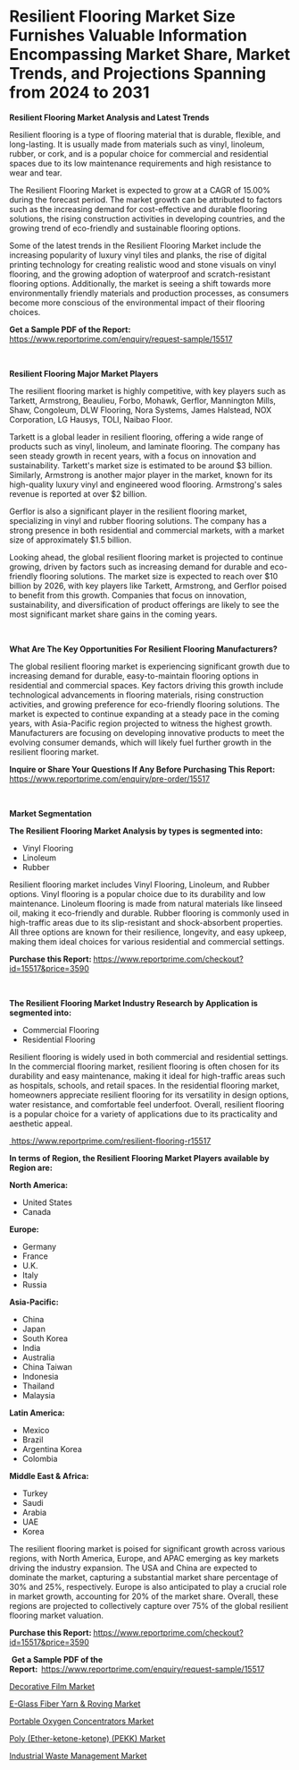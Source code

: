 <p><h1>Resilient Flooring Market Size Furnishes Valuable Information Encompassing Market Share, Market Trends, and Projections Spanning from 2024 to 2031</h1></p><p><strong>Resilient Flooring Market Analysis and Latest Trends</strong></p>
<p><p>Resilient flooring is a type of flooring material that is durable, flexible, and long-lasting. It is usually made from materials such as vinyl, linoleum, rubber, or cork, and is a popular choice for commercial and residential spaces due to its low maintenance requirements and high resistance to wear and tear.</p><p>The Resilient Flooring Market is expected to grow at a CAGR of 15.00% during the forecast period. The market growth can be attributed to factors such as the increasing demand for cost-effective and durable flooring solutions, the rising construction activities in developing countries, and the growing trend of eco-friendly and sustainable flooring options.</p><p>Some of the latest trends in the Resilient Flooring Market include the increasing popularity of luxury vinyl tiles and planks, the rise of digital printing technology for creating realistic wood and stone visuals on vinyl flooring, and the growing adoption of waterproof and scratch-resistant flooring options. Additionally, the market is seeing a shift towards more environmentally friendly materials and production processes, as consumers become more conscious of the environmental impact of their flooring choices.</p></p>
<p><strong>Get a Sample PDF of the Report:&nbsp;</strong> <a href="https://www.reportprime.com/enquiry/request-sample/15517">https://www.reportprime.com/enquiry/request-sample/15517</a></p>
<p>&nbsp;</p>
<p><strong>Resilient Flooring Major Market Players</strong></p>
<p><p>The resilient flooring market is highly competitive, with key players such as Tarkett, Armstrong, Beaulieu, Forbo, Mohawk, Gerflor, Mannington Mills, Shaw, Congoleum, DLW Flooring, Nora Systems, James Halstead, NOX Corporation, LG Hausys, TOLI, Naibao Floor. </p><p>Tarkett is a global leader in resilient flooring, offering a wide range of products such as vinyl, linoleum, and laminate flooring. The company has seen steady growth in recent years, with a focus on innovation and sustainability. Tarkett's market size is estimated to be around $3 billion. Similarly, Armstrong is another major player in the market, known for its high-quality luxury vinyl and engineered wood flooring. Armstrong's sales revenue is reported at over $2 billion. </p><p>Gerflor is also a significant player in the resilient flooring market, specializing in vinyl and rubber flooring solutions. The company has a strong presence in both residential and commercial markets, with a market size of approximately $1.5 billion. </p><p>Looking ahead, the global resilient flooring market is projected to continue growing, driven by factors such as increasing demand for durable and eco-friendly flooring solutions. The market size is expected to reach over $10 billion by 2026, with key players like Tarkett, Armstrong, and Gerflor poised to benefit from this growth. Companies that focus on innovation, sustainability, and diversification of product offerings are likely to see the most significant market share gains in the coming years.</p></p>
<p>&nbsp;</p>
<p><strong>What Are The Key Opportunities For Resilient Flooring Manufacturers?</strong></p>
<p><p>The global resilient flooring market is experiencing significant growth due to increasing demand for durable, easy-to-maintain flooring options in residential and commercial spaces. Key factors driving this growth include technological advancements in flooring materials, rising construction activities, and growing preference for eco-friendly flooring solutions. The market is expected to continue expanding at a steady pace in the coming years, with Asia-Pacific region projected to witness the highest growth. Manufacturers are focusing on developing innovative products to meet the evolving consumer demands, which will likely fuel further growth in the resilient flooring market.</p></p>
<p><strong>Inquire or Share Your Questions If Any Before Purchasing This Report:</strong> <a href="https://www.reportprime.com/enquiry/pre-order/15517">https://www.reportprime.com/enquiry/pre-order/15517</a></p>
<p>&nbsp;</p>
<p><strong>Market Segmentation</strong></p>
<p><strong>The Resilient Flooring Market Analysis by types is segmented into:</strong></p>
<p><ul><li>Vinyl Flooring</li><li>Linoleum</li><li>Rubber</li></ul></p>
<p><p>Resilient flooring market includes Vinyl Flooring, Linoleum, and Rubber options. Vinyl flooring is a popular choice due to its durability and low maintenance. Linoleum flooring is made from natural materials like linseed oil, making it eco-friendly and durable. Rubber flooring is commonly used in high-traffic areas due to its slip-resistant and shock-absorbent properties. All three options are known for their resilience, longevity, and easy upkeep, making them ideal choices for various residential and commercial settings.</p></p>
<p><strong>Purchase this Report:&nbsp;</strong><a href="https://www.reportprime.com/checkout?id=15517&price=3590">https://www.reportprime.com/checkout?id=15517&price=3590</a></p>
<p>&nbsp;</p>
<p><strong>The Resilient Flooring Market Industry Research by Application is segmented into:</strong></p>
<p><ul><li>Commercial Flooring</li><li>Residential Flooring</li></ul></p>
<p><p>Resilient flooring is widely used in both commercial and residential settings. In the commercial flooring market, resilient flooring is often chosen for its durability and easy maintenance, making it ideal for high-traffic areas such as hospitals, schools, and retail spaces. In the residential flooring market, homeowners appreciate resilient flooring for its versatility in design options, water resistance, and comfortable feel underfoot. Overall, resilient flooring is a popular choice for a variety of applications due to its practicality and aesthetic appeal.</p></p>
<p><a href="https://www.reportprime.com/resilient-flooring-r15517">&nbsp;https://www.reportprime.com/resilient-flooring-r15517</a></p>
<p><strong>In terms of Region, the Resilient Flooring Market Players available by Region are:</strong></p>
<p>
    <p> <strong> North America: </strong>
        <ul>
            <li>United States</li>
            <li>Canada</li>
        </ul>
        </p> 
    <p> <strong> Europe: </strong>
        <ul>
            <li>Germany</li>
            <li>France</li>
            <li>U.K.</li>
            <li>Italy</li>
            <li>Russia</li>
        </ul>
        </p> 
    <p> <strong> Asia-Pacific: </strong>
        <ul>
            <li>China</li>
            <li>Japan</li>
            <li>South Korea</li>
            <li>India</li>
            <li>Australia</li>
            <li>China Taiwan</li>
            <li>Indonesia</li>
            <li>Thailand</li>
            <li>Malaysia</li>
        </ul>
        </p> 
    <p> <strong> Latin America: </strong>
        <ul>
            <li>Mexico</li>
            <li>Brazil</li>
            <li>Argentina Korea</li>
            <li>Colombia</li>
        </ul>
        </p> 
    <p> <strong> Middle East & Africa: </strong>
        <ul>
            <li>Turkey</li>
            <li>Saudi</li>
            <li>Arabia</li>
            <li>UAE</li>
            <li>Korea</li>
        </ul>
    </p>
    </p>
<p><p>The resilient flooring market is poised for significant growth across various regions, with North America, Europe, and APAC emerging as key markets driving the industry expansion. The USA and China are expected to dominate the market, capturing a substantial market share percentage of 30% and 25%, respectively. Europe is also anticipated to play a crucial role in market growth, accounting for 20% of the market share. Overall, these regions are projected to collectively capture over 75% of the global resilient flooring market valuation.</p></p>
<p><strong>Purchase this Report: </strong><a href="https://www.reportprime.com/checkout?id=15517&price=3590">https://www.reportprime.com/checkout?id=15517&price=3590</a></p>
<p>&nbsp;<strong>Get a Sample PDF of the Report:&nbsp;&nbsp;</strong><a href="https://www.reportprime.com/enquiry/request-sample/15517">https://www.reportprime.com/enquiry/request-sample/15517</a></p>
<p><strong></strong></p>
<p><p><a href="https://issuu.com/reportprime-2/docs/decorative-film-market-size-2030.pptx">Decorative Film Market</a></p><p><a href="https://www.linkedin.com/pulse/e-glass-fiber-yarn-amp-roving-market-trends-forecast-19sye?trackingId=8CStM3BxIsN5W%2BUcM1ni%2BA%3D%3D">E-Glass Fiber Yarn & Roving Market</a></p><p><a href="https://github.com/kosella/Market-Research-Report-List-2/blob/main/portable-oxygen-concentrators-market.md">Portable Oxygen Concentrators Market</a></p><p><a href="https://www.linkedin.com/pulse/poly-ether-ketone-ketone-pekk-market-furnishes-information-pskye?trackingId=YK2jD4AkrvOhcDkLn9Hefg%3D%3D">Poly (Ether-ketone-ketone) (PEKK) Market</a></p><p><a href="https://issuu.com/reportprime-2/docs/industrial-waste-management-market-size-2030.pptx">Industrial Waste Management Market</a></p></p>